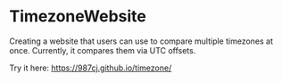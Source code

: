 # TimezoneWebsite

Creating a website that users can use to compare multiple timezones at once.
Currently, it compares them via UTC offsets.

Try it here:
https://987cj.github.io/timezone/
